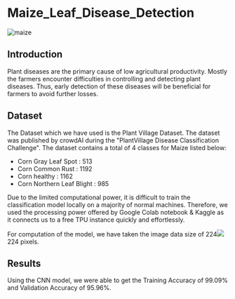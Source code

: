 # Maize_Leaf_Disease_Detection
![maize](https://user-images.githubusercontent.com/54285534/131239710-1817dd49-14ed-423a-bbdf-5266c07ab969.jpg)
## Introduction
Plant diseases are the primary cause of low agricultural productivity. Mostly the farmers encounter difficulties in controlling and detecting plant diseases. Thus, early detection of these diseases will be beneficial for farmers to avoid further losses.

## Dataset

The Dataset which we have used is the Plant Village Dataset. The dataset was published by crowdAI during the "PlantVillage Disease Classification Challenge". The dataset contains a total of 4 classes for Maize listed below:

- Corn Gray Leaf Spot : 513
- Corn Common Rust : 1192
- Corn healthy : 1162
- Corn Northern Leaf Blight : 985

Due to the limited computational power, it is difficult to train the classification model locally on a majority of normal machines. Therefore, we used the processing power offered by Google Colab notebook & Kaggle as it connects us to a free TPU instance quickly and effortlessly.

For computation of the model, we have taken the image data size of 224<img src="https://render.githubusercontent.com/render/math?math=\times">224 pixels.

## Results

Using the CNN model, we were able to get the Training Accuracy of 99.09% and Validation Accuracy of 95.96%.
